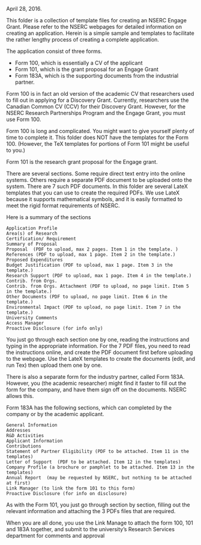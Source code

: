 April 28, 2016.

This folder is a collection of template files for creating an NSERC Engage Grant. 
Please refer to the NSERC webpages for detailed information on creating an application. 
Herein is a simple sample and templates to facilitate the rather lengthy process of creating a complete application.

The application consist of three forms.
- Form 100, which is essentially a CV of the applicant
- Form 101, which is the grant proposal for an Engage Grant
- Form 183A, which is the supporting documents from the industrial partner.

Form 100 is in fact an old version of the academic CV that researchers used to fill out in applying for a Discovery Grant. Currently, researchers use the Canadian Common CV (CCV) for their Discovery Grant. However, for the NSERC Research Partnerships Program and the Engage Grant, you must use Form 100. 

Form 100 is long and complicated. You might want to give yourself plenty of time to complete it. This folder does NOT have the templates for the Form 100. (However, the TeX templates for portions of Form 101 might be useful to you.)

Form 101 is the research grant proposal for the Engage grant. 

There are several sections. Some require direct text entry into the online systems. Others require a separate PDF document to be uploaded onto the system. There are 7 such PDF documents. In this folder are several LateX templates that you can use to create the required PDFs. We use LateX because it supports mathematical symbols, and it is easily formatted to meet the rigid format requirements of NSERC. 

Here is a summary of the sections

    Application Profile  
    Area(s) of Research
    Certification/ Requirement
    Summary of Proposal
    Proposal  (PDF to upload, max 2 pages. Item 1 in the template. )
    References (PDF to upload, max 1 page. Item 2 in the template.)
    Proposed Expenditures
    Budget Justification (PDF to upload, max 1 page. Item 3 in the template.)
    Research Support (PDF to upload, max 1 page. Item 4 in the template.)
    Contrib. from Orgs.
    Contrib. from Orgs. Attachment (PDF to upload, no page limit. Item 5 in the template.)
    Other Documents (PDF to upload, no page limit. Item 6 in the template.)
    Environmental Impact (PDF to upload, no page limit. Item 7 in the template.)
    University Comments
    Access Manager
    Proactive Disclosure (for info only)

You just go through each section one by one, reading the instructions and typing in the appropriate information. For the 7 PDF files, you need to read the instructions online, and create the PDF document first before uploading to the webpage. Use the LateX templates to create the documents (edit, and run Tex) then upload them one by one. 


There is also a separate form for the industry partner, called Form 183A. However, you (the academic researcher) might find it faster to fill out the form for the company, and have them sign off on the documents. NSERC allows this. 

Form 183A has the following sections, which can completed by the company or by the academic applicant. 


    General Information
    Addresses
    R&D Activities
    Applicant Information
    Contributions
    Statement of Partner Eligibility (PDF to be attached. Item 11 in the templates)
    Letter of Support  (PDF to be attached. Item 12 in the templates)
    Company Profile (a brochure or pamphlet to be attached. Item 13 in the templates)
    Annual Report  (may be requested by NSERC, but nothing to be attached at first)
    Link Manager (to link the form 101 to this form)
    Proactive Disclosure (for info on disclosure)

As with the Form 101, you just go through section by section, filling out the relevant information and attaching the 3 PDFs files that are required. 

When you are all done, you use the Link Manage to attach the form 100, 101 and 183A together, and submit to the university’s Research Services department for comments and approval 
